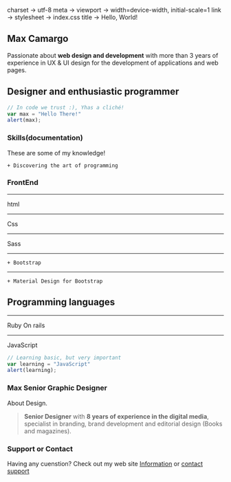 charset -> utf-8
meta -> viewport -> width=device-width, initial-scale=1
link -> stylesheet -> index.css
title -> Hello, World!


Max Camargo
-------------
Passionate about **web design and development** with more than 3 years of experience in UX & UI design for the development of applications and web pages. 

## Designer and enthusiastic programmer

```javascript
// In code we trust :), Yhas a cliché!
var max = "Hello There!"
alert(max);
```

### Skills(documentation)
These are some of my knowledge!

```
+ Discovering the art of programming
```

### FrontEnd
---

html

---

Css

***

Sass

---

```
+ Bootstrap
```

***
```
+ Material Design for Bootstrap
```

## Programming languages
---

Ruby On rails

---

JavaScript
```javascript
// Learning basic, but very important
var learning = "JavaScript"
alert(learning);
```



### Max Senior Graphic Designer

About Design.
> **Senior Designer** with **8 years of experience in the digital media**, specialist in branding, brand development and editorial design (Books and magazines).
### Support or Contact

Having any cuenstion? Check out my web site [Information](https://www.behance.net/maxcamargo) or [contact support]()
